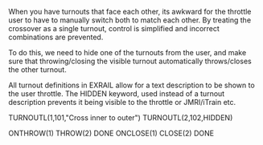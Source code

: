 When you have turnouts that face each other, its awkward for the throttle user to have to manually switch 
both to match each other. By treating the crossover as a single turnout, control is simplified and incorrect combinations are prevented.

To do this, we need to hide one of the turnouts from the user, and make sure that throwing/closing the visible turnout automatically throws/closes the other turnout.

All turnout definitions in EXRAIL allow for a text description to be shown to the user throttle. The HIDDEN keyword, used instead of a turnout description prevents it being visible to the throttle or JMRI/iTrain etc.
 
<exrail>
TURNOUTL(1,101,"Cross inner to outer")
TURNOUTL(2,102,HIDDEN)

ONTHROW(1) THROW(2) DONE
ONCLOSE(1) CLOSE(2) DONE
</exrail>
 